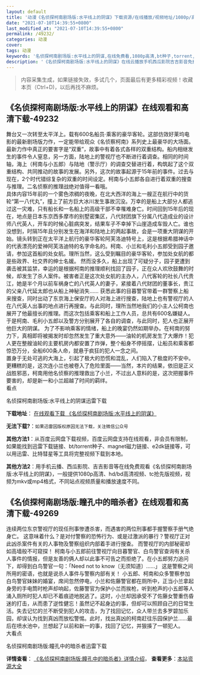 ```yaml
---
layout: default
title: '动漫《名侦探柯南剧场版:水平线上的阴谋》下载资源/在线播放/视频地址/1080p/高清/蓝光'
date: "2021-07-10T14:39:55+0800"
last_modified_at: "2021-07-10T14:39:55+0800"
permalink: /49232/
categories: 动漫
cover:
tags: 动漫
keywords: '名侦探柯南剧场版:水平线上的阴谋,在线免费看,1080p高清,bt种子,torrent,百度云盘,magnet,磁力链,迅雷下载资源'
description: '《名侦探柯南剧场版:水平线上的阴谋》在线云播放手机西瓜影院吉吉影音免费看，1080p高清bd/hd未删减完整版和tc抢先枪版，mkv/mp4格式，附带bt/torrent种子、magnet/磁力链、百度云盘、网盘资源迅雷下载链接'
---
```


>内容采集生成，如果链接失效，多试几个，页面最后有更多精彩视频！收藏本页（Ctrl+D)，以后再找不麻烦。


## 《名侦探柯南剧场版:水平线上的阴谋》在线观看和高清下载-49232

舞台又一次转至太平洋上。载有600名船员&middot;乘客的豪华客轮。这部仿效好莱坞电影的最新剧场版力作，一定能带给观众《名侦察柯南》系列史上最豪华的大场面。 最新力作中真正的要害字是&ldquo;双重”，故事中有着各式各样的双重结构。船内相继发生的事件令人窒息，另一方面，陆地上的警视厅也不断进行着调查。相同的时间轴，海上（柯南与小五郎）与陆地（警示厅）的调查交替进行着，构筑起了这个双重结构、共同推动的故事的发展。另外，这次的故事起源于15年前的事件。过去与现在，2个时代错综复杂的双重的时间设定。柯南与小五郎各自进行着双重的搜查与推理。二名侦察的推理战绝对值得一看哦。<br />具体内容15年前的一个雾色浓稠的夜晚，在北大西洋的海上一艘正在航行中的货轮&ldquo;第一八代丸&rdquo;，撞上了前方巨大冰川发生事故沉没。万幸的是船上大部分人都逃过这一灾难，只有船长和一名船上的高级干部不幸罹难身亡。时间回到15年后的现在，地点是日本东京西多摩市的别墅密集区，八代财团旗下分属八代造成业的设计师八代英人，开车的时候心脏病突发，结果车子不幸掉下山崖造成车毁人亡。谁也没想到，时隔15年且分别发生在海洋和陆地上的两起事故，会是一项重大阴谋的开始。镜头转到正在太平洋上航行的豪华客轮阿芙洛迪特号上，这是根据希腊神话中的代表漂亮的爱神阿芙洛迪特的名字命名的。柯南、小兰和毛利小五郎受到园子邀请，参加这首船的处女航。理所当然，这么受到瞩目的豪华客轮，参加处女航的都是些政界、社交界的绅士名媛。 然而没多久，船上出现了可疑分子，园子更遭到袭击被其监禁，幸运的是根据柯南的推理顺利找回了园子，正在众人欢欣鼓舞的时候，却发生了杀人案件。被害者正是这次处女航的主办人，八代客轮的社长八代贵江，她是半个月以前车祸身亡的八代英人的妻子，紧接着八代财团的董事长，贵江的父亲八代延太郎也从船上神秘消失&hellip;… 获悉此事的目暮警官带着一群警察上船来搜查，同时出动了东京海上保安厅的人对海上进行搜查，陆地上也有警视厅的人在八代英人出事的地点进行再搜查。与此同时，理所当然地我们的小主人公柯南也展开了他最擅长的推理。而这次包括乘客和船上工作人员，总共有600名嫌疑人。于是柯南、毛利小五郎以及警方分别展开了各自的调查，与此同时，犯人也正展开他巨大的阴谋。 为了不影响乘客的情绪，船上的晚宴仍然如期举办。在柯南的努力下，真相即将被揭发时却忽然发生了重大意外&mdash;—油轮的机房发生了大爆炸！犯人更在整艘油轮的主要机房内都安置了炸弹，整个船身不停摇摆，让船员和乘客都惊恐万分，全船600条人命，就悬于疯狂的犯人一念之间。<br />置身于无处可逃的大海上，引起了极大的恐慌和混乱，人们陷入了极度的不安中。更糟糕的是，这次连小兰也被卷入了危险里面&mdash;—当然，本片的结果，依旧是正义战胜邪恶，柯南用他名侦察的推理救出了小兰，不过出人意料的是，这次把握事件要害的，却是新一和小兰超越了时间的羁绊。<br />看点


名侦探柯南剧场版:水平线上的阴谋迅雷下载

**下载地址**： [在线观看下载 《名侦探柯南剧场版:水平线上的阴谋》](https://www.993dy.com//vod-detail-id-4370.html) 


**无法下载?**：`如果迅雷因版权原因无法下载，关注微信公众号 `

**其他方法1**：从百度云网盘下载视频，百度云网盘支持在线观看，非会员有限制，如果能找到迅雷下载链接、bt/torrent种子、magnet磁力链接、e2dk链接等，可以用迅雷、比特彗星等工具将完整视频下载到本地。

**其他方法2**：用手机云播、西瓜影院、吉吉影音等在线免费观看《名侦探柯南剧场版:水平线上的阴谋》，一般提供1080p高清、hd/bd高清视频、tc抢先版视频，视频为mkv或mp4格式，不同站点视频质量和播放速度不同。


## 《名侦探柯南剧场版:瞳孔中的暗杀者》在线观看和高清下载-49269

连续两位东京警视厅的现任刑事惨遭杀害，而遇害的两位刑事都手握警察手册气绝身亡。 这意味着什么？是对付警察的恐怖行为、或是过激派的暴行？警视厅正对此凶杀案件有关的人事物及警察组织内部着手进行搜查。 而警视厅的内部秘密却如高墙般不可窥探！ 柯南与小五郎前往警视厅向目暮警官、白鸟警官查询有关杀人事件的情报，但是友善的俩人却以此事不可告之而拒绝了。在小五郎努力追问下，却得到白鸟警官一句：「Need not to know〔无须知道〕&hellip;…」 这是警察之间所用的密语，也就是说杀人事件与警察内部有关！ 小五郎、柯南和众多警察参加白鸟警官妹妹的婚宴，席间忽然停电，小兰和佐藤警官都在厕所中，正当小兰拿起身旁的手电筒时枪声却响起，佐藤警官为保护小兰而挨枪，听到枪声的小五郎等人涌入厕所时犯人却已不着痕迹地脱逃了。这时，小兰却因承受不了佐藤女警重伤昏迷的打击，从而患了逆性健忘！虽然记不起身边的事，但却可以照顾自己的日常生活。失去记忆的兰不断受到犯人的攻击，为了找回记忆，众人带兰去多罗碧加乐园，却误认为找到真凶而放松警惕。此时，找出真凶的柯南赶往乐园保护兰&hellip;…最后在喷水池中，兰想起了以前和新一的事，找回了记忆，并狠揍了一顿犯人。<br />大看点


名侦探柯南剧场版:瞳孔中的暗杀者迅雷下载

**详情查看**： [《名侦探柯南剧场版:瞳孔中的暗杀者》详情介绍](/movie/49269/)， **查看更多**：[本站资源大全](/movie/t/all/)

